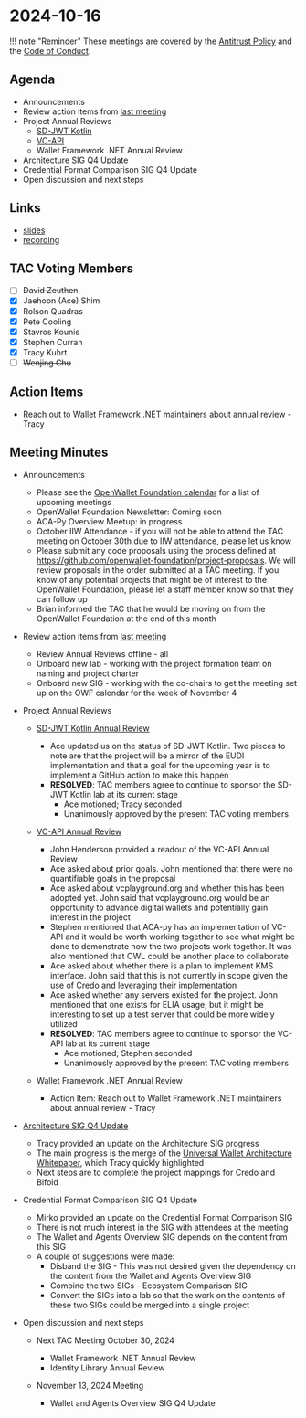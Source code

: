 # 2024-10-16

!!! note "Reminder"
    These meetings are covered by the [Antitrust Policy](../../governance/antitrust.md) and the [Code of Conduct](../../governance/code-of-conduct.md).

## Agenda
- Announcements
- Review action items from [last meeting](./2024-10-02.md#action-items)
- Project Annual Reviews
    - [SD-JWT Kotlin](https://github.com/openwallet-foundation/tac/pull/171)
    - [VC-API](https://github.com/openwallet-foundation/tac/pull/185)
    - Wallet Framework .NET Annual Review
- Architecture SIG Q4 Update
- Credential Format Comparison SIG Q4 Update
- Open discussion and next steps

## Links
- [slides](https://docs.google.com/presentation/d/1clmUk-vSMk44XLxm0pYYm2YCll1Udt2CgKpahcVJd2Q/edit?usp=sharing)
- [recording](https://zoom.us/rec/share/omEhwoUoPOhEn1RSCPNSwEkobSkkjRPmRscnujW0NUspTi4lMBgy9Xk5JPKaIm-h.xB9XGXJvlsOprUcO)

## TAC Voting Members

- [ ] ~~David Zeuthen~~
- [x] Jaehoon (Ace) Shim
- [x] Rolson Quadras
- [x] Pete Cooling
- [x] Stavros Kounis
- [x] Stephen Curran
- [x] Tracy Kuhrt
- [ ] ~~Wenjing Chu~~

## Action Items

- Reach out to Wallet Framework .NET maintainers about annual review - Tracy

## Meeting Minutes

- Announcements
    - Please see the [OpenWallet Foundation calendar](https://zoom-lfx.platform.linuxfoundation.org/meetings/openwalletfoundation) for a list of upcoming meetings
    - OpenWallet Foundation Newsletter: Coming soon
    - ACA-Py Overview Meetup: in progress
    - October IIW Attendance - if you will not be able to attend the TAC meeting on October 30th due to IIW attendance, please let us know
    - Please submit any code proposals using the process defined at https://github.com/openwallet-foundation/project-proposals. We will review proposals in the order submitted at a TAC meeting. If you know of any potential projects that might be of interest to the OpenWallet Foundation, please let a staff member know so that they can follow up
    - Brian informed the TAC that he would be moving on from the OpenWallet Foundation at the end of this month

- Review action items from [last meeting](./2024-10-02.md#action-items)
    - Review Annual Reviews offline - all
    - Onboard new lab - working with the project formation team on naming and project charter
    - Onboard new SIG - working with the co-chairs to get the meeting set up on the OWF calendar for the week of November 4

- Project Annual Reviews
    - [SD-JWT Kotlin Annual Review](https://github.com/openwallet-foundation/tac/pull/171)
        - Ace updated us on the status of SD-JWT Kotlin. Two pieces to note are that the project will be a mirror of the EUDI implementation and that a goal for the upcoming year is to implement a GitHub action to make this happen
        - **RESOLVED**: TAC members agree to continue to sponsor the SD-JWT Kotlin lab at its current stage
            - Ace motioned; Tracy seconded
            - Unanimously approved by the present TAC voting members

    - [VC-API Annual Review](https://github.com/openwallet-foundation/tac/pull/185)
        - John Henderson provided a readout of the VC-API Annual Review
        - Ace asked about prior goals. John mentioned that there were no quantifiable goals in the proposal
        - Ace asked about vcplayground.org and whether this has been adopted yet. John said that vcplayground.org would be an opportunity to advance digital wallets and potentially gain interest in the project
        - Stephen mentioned that ACA-py has an implementation of VC-API and it would be worth working together to see what might be done to demonstrate how the two projects work together. It was also mentioned that OWL could be another place to collaborate
        - Ace asked about whether there is a plan to implement KMS interface. John said that this is not currently in scope given the use of Credo and leveraging their implementation
        - Ace asked whether any servers existed for the project. John mentioned that one exists for ELIA usage, but it might be interesting to set up a test server that could be more widely utilized
        - **RESOLVED**: TAC members agree to continue to sponsor the VC-API lab at its current stage
            - Ace motioned; Stephen seconded
            - Unanimously approved by the present TAC voting members

    - Wallet Framework .NET Annual Review
        - Action Item: Reach out to Wallet Framework .NET maintainers about annual review - Tracy

- [Architecture SIG Q4 Update](https://docs.google.com/presentation/d/1rI5pfM1oxvFWPsTDhuBv2fEUwOX4hZfdzuWZTbotvWw)
    - Tracy provided an update on the Architecture SIG progress
    - The main progress is the merge of the [Universal Wallet Architecture Whitepaper](https://github.com/openwallet-foundation/architecture-sig/blob/main/docs/papers/architecture-whitepaper.md), which Tracy quickly highlighted
    - Next steps are to complete the project mappings for Credo and Bifold

- Credential Format Comparison SIG Q4 Update
    - Mirko provided an update on the Credential Format Comparison SIG
    - There is not much interest in the SIG with attendees at the meeting
    - The Wallet and Agents Overview SIG depends on the content from this SIG
    - A couple of suggestions were made:
        - Disband the SIG - This was not desired given the dependency on the content from the Wallet and Agents Overview SIG
        - Combine the two SIGs - Ecosystem Comparison SIG
        - Convert the SIGs into a lab so that the work on the contents of these two SIGs could be merged into a single project

- Open discussion and next steps
    - Next TAC Meeting October 30, 2024
        - Wallet Framework .NET Annual Review
        - Identity Library Annual Review
    
    - November 13, 2024 Meeting
        - Wallet and Agents Overview SIG Q4 Update

